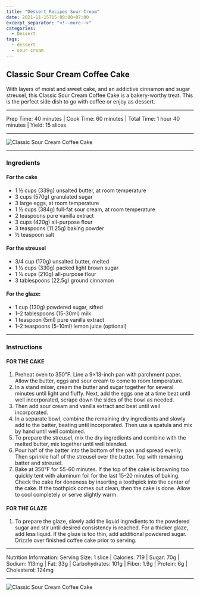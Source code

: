 ```yaml
---
title: "Dessert Recipes Sour Cream"
date: 2021-11-15T15:08:00+07:00
excerpt_separator: "<!--more-->"
categories:
  - Dessert
tags:
  - dessert
  - sour cream
---
```


## Classic Sour Cream Coffee Cake

With layers of moist and sweet cake, and an addictive cinnamon and sugar streusel, this Classic Sour Cream Coffee Cake is a bakery-worthy treat. This is the perfect side dish to go with coffee or enjoy as dessert.

---

Prep Time: 40 minutes | Cook Time: 60 minutes | Total Time: 1 hour 40 minutes | Yield: 15 slices

---

![Classic Sour Cream Coffee Cake](https://blogger.googleusercontent.com/img/a/AVvXsEi8PQhkjLrBlIBobt_T4FWlpFNL9CYRqCwU6yiAZikddR0YAjUD7iAhn8P5S81ZQJjz2LbvSUFafIjeaYIh_NlJ0Q7TgajaG2wXgvE6Ibq6QANTtsmG5v_T3WW4f0ESA_DKQ17HRB6Z-FMZp7cksogp-fAtnjTWguQl8u5PnCl7lco_B9zCO0nD5IO2)

---

### Ingredients
#### For the cake
* 1 ½ cups (339g) unsalted butter, at room temperature
* 3 cups (570g) granulated sugar
* 3 large eggs, at room temperature
* 1 ½ cups (384g) full-fat sour cream, at room temperature
* 2 teaspoons pure vanilla extract
* 3 cups (420g) all-purpose flour
* 3 teaspoons (11.25g) baking powder
* ½ teaspoon salt
#### For the streusel
* 3/4 cup (170g) unsalted butter, melted
* 1 ½ cups (330g) packed light brown sugar
* 1 ½ cups (210g) all-purpose flour
* 3 tablespoons (22.5g) ground cinnamon
#### For the glaze:
* 1 cup (130g) powdered sugar, sifted
* 1–2 tablespoons (15-30ml) milk
* 1 teaspoon (5ml) pure vanilla extract
* 1–2 teaspoons (5-10ml) lemon juice (optional)

---

### Instructions
#### FOR THE CAKE
1. Preheat oven to 350°F. Line a 9×13-inch pan with parchment paper. Allow the butter, eggs and sour cream to come to room temperature.
2. In a stand mixer, cream the butter and sugar together for several minutes until light and fluffy. Next, add the eggs one at a time beat until well incorporated, scrape down the sides of the bowl as needed.
3. Then add sour cream and vanilla extract and beat until well incorporated.
4. In a separate bowl, combine the remaining dry ingredients and slowly add to the batter, beating until incorporated. Then use a spatula and mix by hand until well combined. 
5. To prepare the streusel, mix the dry ingredients and combine with the melted butter, mix together until well blended.
6. Pour half of the batter into the bottom of the pan and spread evenly. Then sprinkle half of the streusel over the batter. Top with remaining batter and streusel.
7. Bake at 350°F for 55-60 minutes. If the top of the cake is browning too quickly tent with aluminum foil for the last 15-20 minutes of baking. Check the cake for doneness by inserting a toothpick into the center of the cake. If the toothpick comes out clean, then the cake is done. Allow to cool completely or serve slightly warm. 
#### FOR THE GLAZE
1. To prepare the glaze, slowly add the liquid ingredients to the powdered sugar and stir until desired consistency is reached. For a thicker glaze, add less liquid. If the glaze is too thin, add additional powdered sugar. Drizzle over finished coffee cake prior to serving. 

---

Nutrition Information: Serving Size: 1 slice | Calories: 719 | Sugar: 70g | Sodium: 113mg | Fat: 33g | Carbohydrates: 101g | Fiber: 1.9g | Protein: 6g | Cholesterol: 124mg

---

![Classic Sour Cream Coffee Cake](https://blogger.googleusercontent.com/img/a/AVvXsEih4kphbZSbbto-9Goh_Nc5ogwsIdP6hba_k5G-GtYdf6zaSbwfuA-IHARbVUZ0T6dk7u2xCaPvnG6gC-Q24odBPlXfTpEaEjzS-PqYGa4GeUXPRRVkuh0mAo5nuYlMzixz8D0xRXi23EH9PYHYOwq_qbFpHmOmIOZ502W630KX8ZDAVp5Ti4j-xPS0)
